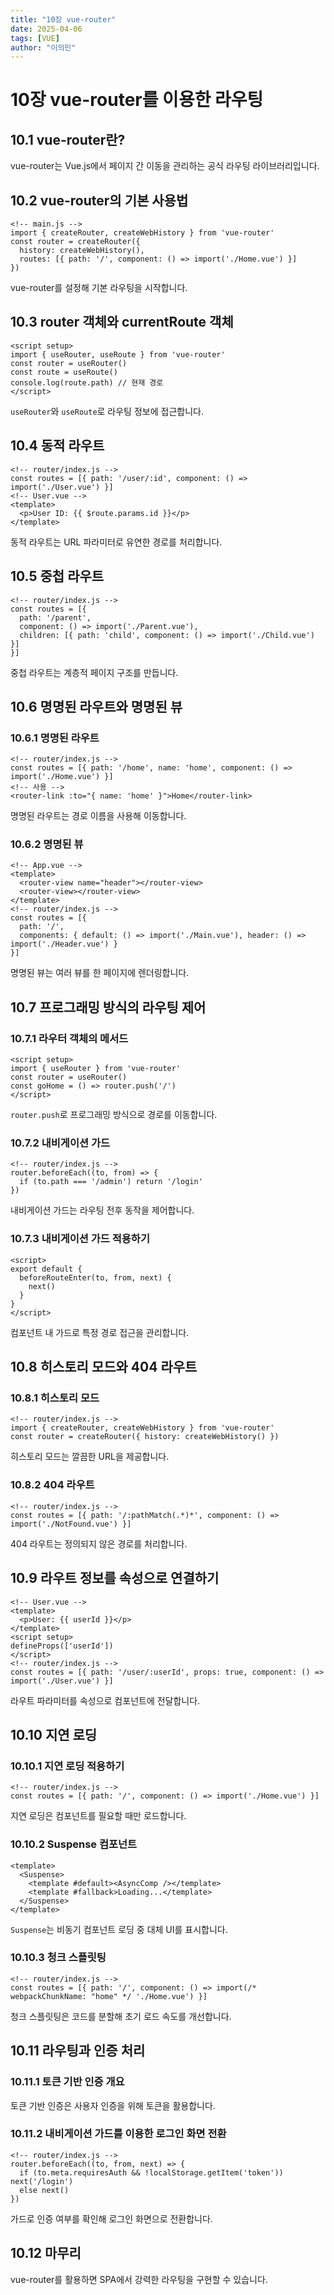 ```yaml
---
title: "10장 vue-router"
date: 2025-04-06
tags: [VUE]
author: "이의민"
---
```


# 10장 vue-router를 이용한 라우팅

## 10.1 vue-router란?

vue-router는 Vue.js에서 페이지 간 이동을 관리하는 공식 라우팅 라이브러리입니다.

## 10.2 vue-router의 기본 사용법

```vue
<!-- main.js -->
import { createRouter, createWebHistory } from 'vue-router'
const router = createRouter({
  history: createWebHistory(),
  routes: [{ path: '/', component: () => import('./Home.vue') }]
})
```

vue-router를 설정해 기본 라우팅을 시작합니다.

## 10.3 router 객체와 currentRoute 객체

```vue
<script setup>
import { useRouter, useRoute } from 'vue-router'
const router = useRouter()
const route = useRoute()
console.log(route.path) // 현재 경로
</script>
```

`useRouter`와 `useRoute`로 라우팅 정보에 접근합니다.

## 10.4 동적 라우트

```vue
<!-- router/index.js -->
const routes = [{ path: '/user/:id', component: () => import('./User.vue') }]
<!-- User.vue -->
<template>
  <p>User ID: {{ $route.params.id }}</p>
</template>
```

동적 라우트는 URL 파라미터로 유연한 경로를 처리합니다.

## 10.5 중첩 라우트

```vue
<!-- router/index.js -->
const routes = [{
  path: '/parent',
  component: () => import('./Parent.vue'),
  children: [{ path: 'child', component: () => import('./Child.vue') }]
}]
```

중첩 라우트는 계층적 페이지 구조를 만듭니다.

## 10.6 명명된 라우트와 명명된 뷰

### 10.6.1 명명된 라우트

```vue
<!-- router/index.js -->
const routes = [{ path: '/home', name: 'home', component: () => import('./Home.vue') }]
<!-- 사용 -->
<router-link :to="{ name: 'home' }">Home</router-link>
```

명명된 라우트는 경로 이름을 사용해 이동합니다.

### 10.6.2 명명된 뷰

```vue
<!-- App.vue -->
<template>
  <router-view name="header"></router-view>
  <router-view></router-view>
</template>
<!-- router/index.js -->
const routes = [{
  path: '/',
  components: { default: () => import('./Main.vue'), header: () => import('./Header.vue') }
}]
```

명명된 뷰는 여러 뷰를 한 페이지에 렌더링합니다.

## 10.7 프로그래밍 방식의 라우팅 제어

### 10.7.1 라우터 객체의 메서드

```vue
<script setup>
import { useRouter } from 'vue-router'
const router = useRouter()
const goHome = () => router.push('/')
</script>
```

`router.push`로 프로그래밍 방식으로 경로를 이동합니다.

### 10.7.2 내비게이션 가드

```vue
<!-- router/index.js -->
router.beforeEach((to, from) => {
  if (to.path === '/admin') return '/login'
})
```

내비게이션 가드는 라우팅 전후 동작을 제어합니다.

### 10.7.3 내비게이션 가드 적용하기

```vue
<script>
export default {
  beforeRouteEnter(to, from, next) {
    next()
  }
}
</script>
```

컴포넌트 내 가드로 특정 경로 접근을 관리합니다.

## 10.8 히스토리 모드와 404 라우트

### 10.8.1 히스토리 모드

```vue
<!-- router/index.js -->
import { createRouter, createWebHistory } from 'vue-router'
const router = createRouter({ history: createWebHistory() })
```

히스토리 모드는 깔끔한 URL을 제공합니다.

### 10.8.2 404 라우트

```vue
<!-- router/index.js -->
const routes = [{ path: '/:pathMatch(.*)*', component: () => import('./NotFound.vue') }]
```

404 라우트는 정의되지 않은 경로를 처리합니다.

## 10.9 라우트 정보를 속성으로 연결하기

```vue
<!-- User.vue -->
<template>
  <p>User: {{ userId }}</p>
</template>
<script setup>
defineProps(['userId'])
</script>
<!-- router/index.js -->
const routes = [{ path: '/user/:userId', props: true, component: () => import('./User.vue') }]
```

라우트 파라미터를 속성으로 컴포넌트에 전달합니다.

## 10.10 지연 로딩

### 10.10.1 지연 로딩 적용하기

```vue
<!-- router/index.js -->
const routes = [{ path: '/', component: () => import('./Home.vue') }]
```

지연 로딩은 컴포넌트를 필요할 때만 로드합니다.

### 10.10.2 Suspense 컴포넌트

```vue
<template>
  <Suspense>
    <template #default><AsyncComp /></template>
    <template #fallback>Loading...</template>
  </Suspense>
</template>
```

`Suspense`는 비동기 컴포넌트 로딩 중 대체 UI를 표시합니다.

### 10.10.3 청크 스플릿팅

```vue
<!-- router/index.js -->
const routes = [{ path: '/', component: () => import(/* webpackChunkName: "home" */ './Home.vue') }]
```

청크 스플릿팅은 코드를 분할해 초기 로드 속도를 개선합니다.

## 10.11 라우팅과 인증 처리

### 10.11.1 토큰 기반 인증 개요

토큰 기반 인증은 사용자 인증을 위해 토큰을 활용합니다.

### 10.11.2 내비게이션 가드를 이용한 로그인 화면 전환

```vue
<!-- router/index.js -->
router.beforeEach((to, from, next) => {
  if (to.meta.requiresAuth && !localStorage.getItem('token')) next('/login')
  else next()
})
```

가드로 인증 여부를 확인해 로그인 화면으로 전환합니다.

## 10.12 마무리

vue-router를 활용하면 SPA에서 강력한 라우팅을 구현할 수 있습니다.